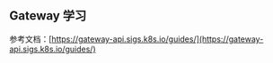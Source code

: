 ## Gateway 学习

参考文档：[https://gateway-api.sigs.k8s.io/guides/](https://gateway-api.sigs.k8s.io/guides/)

